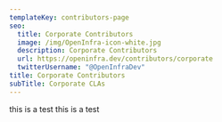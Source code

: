 ```yaml
---
templateKey: contributors-page
seo:
  title: Corporate Contributors
  image: /img/OpenInfra-icon-white.jpg
  description: Corporate Contributors
  url: https://openinfra.dev/contributors/corporate
  twitterUsername: "@OpenInfraDev"
title: Corporate Contributors
subTitle: Corporate CLAs
---
```

this is a test this is a test